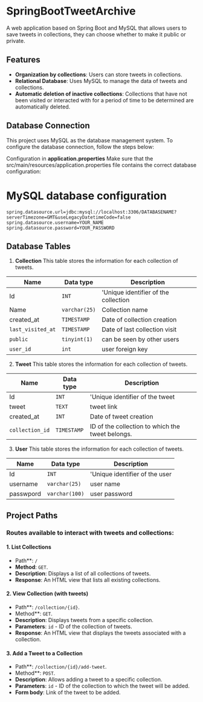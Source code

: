 

# SpringBootTweetArchive
A web application based on Spring Boot and MySQL that allows users to save tweets in collections, they can choose whether to make it public or private.

## Features

 - **Organization by collections**: Users can store tweets in collections.
 - **Relational Database**: Uses MySQL to manage the data of  tweets and collections.
 - **Automatic deletion of inactive collections**: Collections that have not been visited or interacted with for a period of time to be determined are automatically deleted.
  
## Database Connection
This project uses MySQL as the database management system. To configure the database connection, follow the steps below:

Configuration in **application.properties**
Make sure that the src/main/resources/application.properties file contains the correct database configuration:

# MySQL database configuration

    spring.datasource.url=jdbc:mysql://localhost:3306/DATABASENAME?serverTimezone=GMT&useLegacyDatetimeCode=false
	spring.datasource.username=YOUR_NAME
	spring.datasource.password=YOUR_PASSWORD

## Database Tables

 1. **Collection**
 This table stores the information for each collection of tweets.

|          Name      |Data type|Description                         |
|----------------|-------------------------------|-----------------------------|
|Id|`INT`            |'Unique identifier of the collection            |
|Name|`varchar(25)`            |Collection name            |
|created_at|`TIMESTAMP`|Date of collection creation|
|`last_visited_at`|`TIMESTAMP`|Date of last collection visit|
|`public`|`tinyint(1)`|can be seen by other users|
|`user_id`|`int`|user foreign key|
2. **Tweet**
 This table stores the information for each collection of tweets.

|          Name      |Data type|Description                         |
|----------------|-------------------------------|-----------------------------|
|Id|`INT`            |'Unique identifier of the tweet|
|tweet|`TEXT`            |tweet link            |
|created_at|`INT`|Date of tweet creation|
|`collection_id`|`TIMESTAMP`|ID of the collection to which the tweet belongs.|
3. **User**
 This table stores the information for each collection of tweets.

|          Name      |Data type|Description                         |
|----------------|-------------------------------|-----------------------------|
|Id|`INT`            |'Unique identifier of the user|
|username|`varchar(25)`            |user name|
|passwpord|`varchar(100)`    |user password
## Project Paths
### Routes available to interact with tweets and collections:
#### **1. List Collections**
- Path**: `/`
- **Method**: `GET`.
- **Description**: Displays a list of all collections of tweets.
- **Response**: An HTML view that lists all existing collections.
#### **2. View Collection (with tweets)**

- Path**: `/collection/{id}`.
- Method**: `GET`.
- **Description**: Displays tweets from a specific collection.
- **Parameters**: `id` - ID of the collection of tweets.
- **Response**: An HTML view that displays the tweets associated with a collection.
#### **3. Add a Tweet to a Collection**

- Path**: `/collection/{id}/add-tweet`.
- Method**: `POST`.
- **Description**: Allows adding a tweet to a specific collection.
- **Parameters**: `id` - ID of the collection to which the tweet will be added.
- **Form body**: Link of the tweet to be added.

